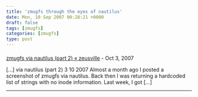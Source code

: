 ```yaml
---
title: 'zmugfs through the eyes of nautilus'
date: Mon, 10 Sep 2007 00:28:21 +0000
draft: false
tags: [zmugfs]
categories: [zmugfs]
type: post
---
```



#### 
[zmugfs via nautilus (part 2) &laquo; zeusville](http://zeusville.wordpress.com/2007/10/03/zmugfs-via-nautilus-part-2/ "") - <time datetime="2007-10-03 23:53:58">Oct 3, 2007</time>

\[...\] via nautilus (part 2) 3 10 2007 Almost a month ago I posted a screenshot of zmugfs via nautilus. Back then I was returning a hardcoded list of strings with no inode information. Last week, I got \[...\]
<hr />

